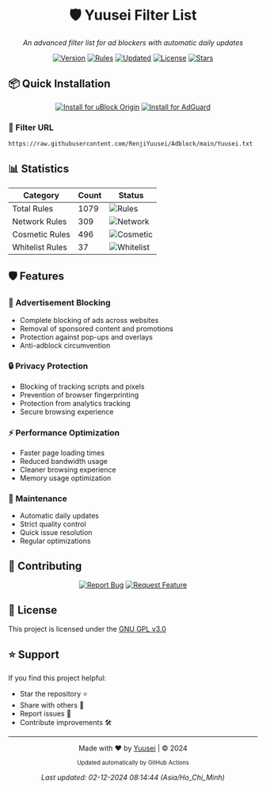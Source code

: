 <div align="center">

# 🛡️ Yuusei Filter List

_An advanced filter list for ad blockers with automatic daily updates_

[![Version](https://img.shields.io/endpoint?url=https://raw.githubusercontent.com/RenjiYuusei/Adblock/main/.github/badges/version.json)](https://github.com/RenjiYuusei/Adblock/main/Yuusei.txt)
[![Rules](https://img.shields.io/endpoint?url=https://raw.githubusercontent.com/RenjiYuusei/Adblock/main/.github/badges/rules.json)](https://raw.githubusercontent.com/RenjiYuusei/Adblock/main/Yuusei.txt)
[![Updated](https://img.shields.io/endpoint?url=https://raw.githubusercontent.com/RenjiYuusei/Adblock/main/.github/badges/updated.json)](https://github.com/RenjiYuusei/Adblock/commits/main)
[![License](https://img.shields.io/badge/license-GPL--3.0-orange?style=flat-square)](LICENSE)
[![Stars](https://img.shields.io/github/stars/RenjiYuusei/Adblock?style=flat-square&color=yellow)](https://github.com/RenjiYuusei/Adblock/stargazers)

</div>

## 📦 Quick Installation

<div align="center">

[![Install for uBlock Origin](https://img.shields.io/endpoint?url=https://raw.githubusercontent.com/RenjiYuusei/Adblock/main/.github/badges/ublock.json)](https://raw.githubusercontent.com/RenjiYuusei/Adblock/main/Yuusei.txt)
[![Install for AdGuard](https://img.shields.io/endpoint?url=https://raw.githubusercontent.com/RenjiYuusei/Adblock/main/.github/badges/adguard.json)](https://subscribe.adblockplus.org/?location=https://raw.githubusercontent.com/RenjiYuusei/Adblock/main/Yuusei.txt)

</div>

### 🔗 Filter URL
```
https://raw.githubusercontent.com/RenjiYuusei/Adblock/main/Yuusei.txt
```

## 📊 Statistics

<div align="center">

| Category | Count | Status |
|----------|--------|---------|
| Total Rules | 1079 | ![Rules](https://img.shields.io/endpoint?url=https://raw.githubusercontent.com/RenjiYuusei/Adblock/main/.github/badges/rules.json) |
| Network Rules | 309 | ![Network](https://img.shields.io/endpoint?url=https://raw.githubusercontent.com/RenjiYuusei/Adblock/main/.github/badges/network_rules.json) |
| Cosmetic Rules | 496 | ![Cosmetic](https://img.shields.io/endpoint?url=https://raw.githubusercontent.com/RenjiYuusei/Adblock/main/.github/badges/cosmetic_rules.json) |
| Whitelist Rules | 37 | ![Whitelist](https://img.shields.io/endpoint?url=https://raw.githubusercontent.com/RenjiYuusei/Adblock/main/.github/badges/whitelist_rules.json) |

</div>

## 🛡️ Features

### 🚫 Advertisement Blocking
- Complete blocking of ads across websites
- Removal of sponsored content and promotions
- Protection against pop-ups and overlays
- Anti-adblock circumvention

### 🔒 Privacy Protection
- Blocking of tracking scripts and pixels
- Prevention of browser fingerprinting
- Protection from analytics tracking
- Secure browsing experience

### ⚡ Performance Optimization
- Faster page loading times
- Reduced bandwidth usage
- Cleaner browsing experience
- Memory usage optimization

### 🔄 Maintenance
- Automatic daily updates
- Strict quality control
- Quick issue resolution
- Regular optimizations

## 🤝 Contributing

<div align="center">

[![Report Bug](https://img.shields.io/badge/Report%20Bug-Submit%20Issue-red?style=for-the-badge)](https://github.com/RenjiYuusei/Adblock/issues/new?assignees=&labels=bug&template=bug_report.md)
[![Request Feature](https://img.shields.io/badge/Request%20Feature-Submit%20Idea-blue?style=for-the-badge)](https://github.com/RenjiYuusei/Adblock/issues/new?assignees=&labels=enhancement&template=feature_request.md)

</div>

## 📜 License

This project is licensed under the [GNU GPL v3.0](LICENSE)

## ⭐ Support

If you find this project helpful:
- Star the repository ⭐
- Share with others 🔄
- Report issues 🐛
- Contribute improvements 🛠️

---

<div align="center">

Made with ❤️ by [Yuusei](https://github.com/RenjiYuusei/Adblock) | © 2024

<sub>Updated automatically by GitHub Actions</sub>

_Last updated: 02-12-2024 08:14:44 (Asia/Ho_Chi_Minh)_

</div>
